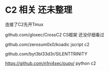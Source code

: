 # C2 相关 还未整理

连接了C2先开Tmux

github.com/gloxec/CrossC2   CS框架 还没仔细看过



github.com/zerosum0x0/koadic          jscript c2



github.com/byt3bl33d3r/SILENTTRINITY



https://github.com/n1nj4sec/pupy/   python c2

